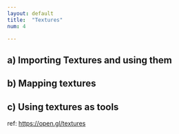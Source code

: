 ```yaml
---
layout: default
title:  "Textures"
num: 4

---
```



## a) Importing Textures and using them

## b) Mapping textures

## c) Using textures as tools

ref: https://open.gl/textures
